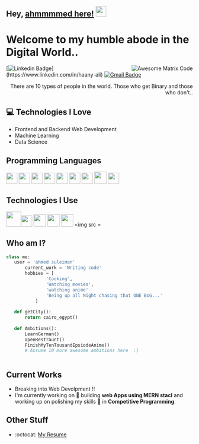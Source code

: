 ## Hey, [ahmmmmed here!](https://www.facebook.com/ahmfd22)  <img src="https://media.giphy.com/media/hvRJCLFzcasrR4ia7z/giphy.gif" width="28px" height="28px">

<h1>Welcome to my humble abode in the Digital World..</h1> 

<img src = 'https://github.com/MarikIshtar007/MarikIshtar007/blob/master/images/matrix.gif' alt = 'Awesome Matrix Code' align='right'/>

[![Linkedin Badge](https://img.shields.io/badge/-ahmedsulemiman-blue?style=flat-square&logo=Linkedin&logoColor=white&link=[https://www.linkedin.com/in/haany-ali](https://www.linkedin.com/in/ahmed-fathy-5a37a7193/))](https://www.linkedin.com/in/haany-ali) [![Gmail Badge](https://img.shields.io/badge/-af773942@gmail.com-c14438?style=flat-square&logo=Gmail&logoColor=white&link=mailto:af773942@gmail.com)](mailto:af773942@gmail.com) 

<div style="text-align: right">There are 10 types of people in the world. Those who get Binary and those who don't.. </div>

## :computer: Technologies I Love
* Frontend and Backend Web Development
* Machine Learning
* Data Science




## Programming Languages
<img src = 'https://github.com/MarikIshtar007/MarikIshtar007/blob/master/images/c-original.svg' width='30'/> <img src = 'https://github.com/MarikIshtar007/MarikIshtar007/blob/master/images/cpp.svg' width='30'/> <img src = 'https://github.com/MarikIshtar007/MarikIshtar007/blob/master/images/python2.png' height='30'/>  <img src = 'https://github.com/MarikIshtar007/MarikIshtar007/blob/master/images/html.svg' width='30'/> <img src='https://github.com/MarikIshtar007/MarikIshtar007/blob/master/images/java.svg' width='30'/> <img src = 'https://github.com/MarikIshtar007/MarikIshtar007/blob/master/images/css.svg' width='30'/> 
<img src = 'https://github.com/MarikIshtar007/MarikIshtar007/blob/master/images/js.svg' width='30'/> <img src = 'https://github.com/MarikIshtar007/MarikIshtar007/blob/master/images/bootstrap.svg' width='33'/>
 <img src = 'https://github.com/MarikIshtar007/MarikIshtar007/blob/master/images/sql.svg' width='30'/> 
 
 ## Technologies I Use
<img src = 'https://github.com/MarikIshtar007/MarikIshtar007/blob/master/images/django.svg' height='40'/><img src = 'https://github.com/MarikIshtar007/MarikIshtar007/blob/master/images/git.svg' width='30'/> <img src = 'https://github.com/MarikIshtar007/MarikIshtar007/blob/master/images/nodejs.svg' width='33'/> <img src = 'https://github.com/MarikIshtar007/MarikIshtar007/blob/master/images/react.svg' width='33'/>
 <img src = 'https://www.google.com/url?sa=i&url=https%3A%2F%2Fwww.pngegg.com%2Fen%2Fsearch%3Fq%3Dlaravel&psig=AOvVaw1CYs61n0F_843s1A53D37O&ust=1694927801514000&source=images&cd=vfe&opi=89978449&ved=0CBAQjRxqFwoTCMj4g56wroEDFQAAAAAdAAAAABAE' width='33'/>  <img src = 
 
 ## Who am I?
 ```python
 class me:
 	user = 'ahmed suleiman'
		current_work = 'Writing code'
		hobbies = [
				'Cooking',
				'Watching movies',
				'watching anime'
				'Being up all Night chasing that ONE BUG...'
			]
	
	def getCity():
		return cairo_egypt()
	
	def Ambitions():
		LearnGerman()
		openRestraunt()
		FinishMyTenTousandEpsiodeAnime()
		# Assume 10 more awesome ambitions here  ;)
	
 ```
 
## Current Works
 * Breaking into Web Devolpment !!
 * I'm currently working on 🔭 building **web Apps using MERN stacl** and working up on polishing my skills 🌱 in **Competitive Programming**.
 
## Other Stuff
- :octocat: [My Resume](https://drive.google.com/file/d/1IOqaeRHaLacDGrVubAEZP0dVBm6K3pcE/view?usp=sharing)



 
 
